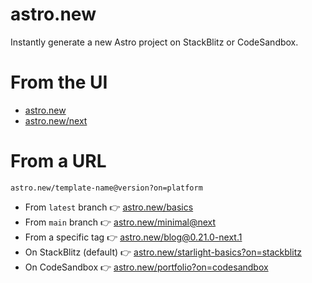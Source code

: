 # astro.new

Instantly generate a new Astro project on StackBlitz or CodeSandbox.

# From the UI

- [astro.new](https://astro.new)
- [astro.new/next](https://astro.new/next)

# From a URL

`astro.new/template-name@version?on=platform`

- From `latest` branch 👉 [astro.new/basics](https://astro.new/basics)
- From `main` branch 👉 [astro.new/minimal@next](https://astro.new/minimal@next)
- From a specific tag 👉 [astro.new/blog@0.21.0-next.1](https://astro.new/blog@0.21.0-next.1)
- On StackBlitz (default) 👉 [astro.new/starlight-basics?on=stackblitz](https://astro.new/starlight-basics?on=stackblitz)
- On CodeSandbox 👉 [astro.new/portfolio?on=codesandbox](https://astro.new/portfolio?on=codesandbox)
